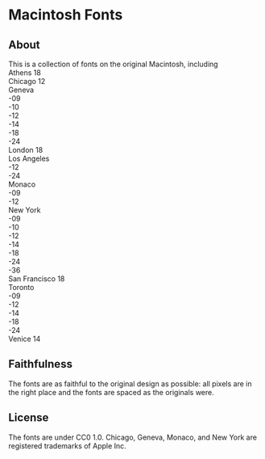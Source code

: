 # Macintosh Fonts
## About
This is a collection of fonts on the original Macintosh, including  
Athens 18  
Chicago 12  
Geneva  
    -09  
    -10  
    -12  
    -14  
    -18  
    -24  
London 18  
Los Angeles  
    -12  
    -24  
Monaco  
    -09  
    -12  
New York  
    -09  
    -10  
    -12  
    -14  
    -18  
    -24  
    -36  
San Francisco 18  
Toronto  
    -09  
    -12  
    -14  
    -18  
    -24  
Venice 14  
## Faithfulness
The fonts are as faithful to the original design as possible: all pixels are in the right place and the fonts are spaced as the originals were.
## License
The fonts are under CC0 1.0.
Chicago, Geneva, Monaco, and New York are registered trademarks of Apple Inc.